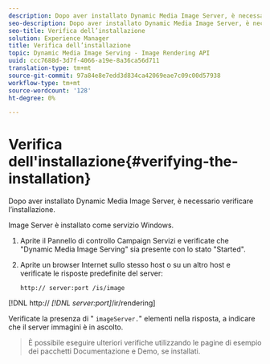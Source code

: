 ```yaml
---
description: Dopo aver installato Dynamic Media Image Server, è necessario verificare l’installazione.
seo-description: Dopo aver installato Dynamic Media Image Server, è necessario verificare l’installazione.
seo-title: Verifica dell’installazione
solution: Experience Manager
title: Verifica dell’installazione
topic: Dynamic Media Image Serving - Image Rendering API
uuid: ccc7688d-3d7f-4066-a19e-8a36ca56d711
translation-type: tm+mt
source-git-commit: 97a84e8e7edd3d834ca42069eae7c09c00d57938
workflow-type: tm+mt
source-wordcount: '128'
ht-degree: 0%

---
```



# Verifica dell&#39;installazione{#verifying-the-installation}

Dopo aver installato Dynamic Media Image Server, è necessario verificare l’installazione.

Image Server è installato come servizio Windows.

1. Aprite il Pannello di controllo Campaign Servizi e verificate che &quot;Dynamic Media Image Serving&quot; sia presente con lo stato &quot;Started&quot;.
1. Aprite un browser Internet sullo stesso host o su un altro host e verificate le risposte predefinite del server:

   `http:// server:port /is/image`

[!DNL http:// *[!DNL server:port]*/ir/rendering]

Verificate la presenza di &quot; `imageServer.`&quot; elementi nella risposta, a indicare che il server immagini è in ascolto.
>È possibile eseguire ulteriori verifiche utilizzando le pagine di esempio dei pacchetti Documentazione e Demo, se installati.

